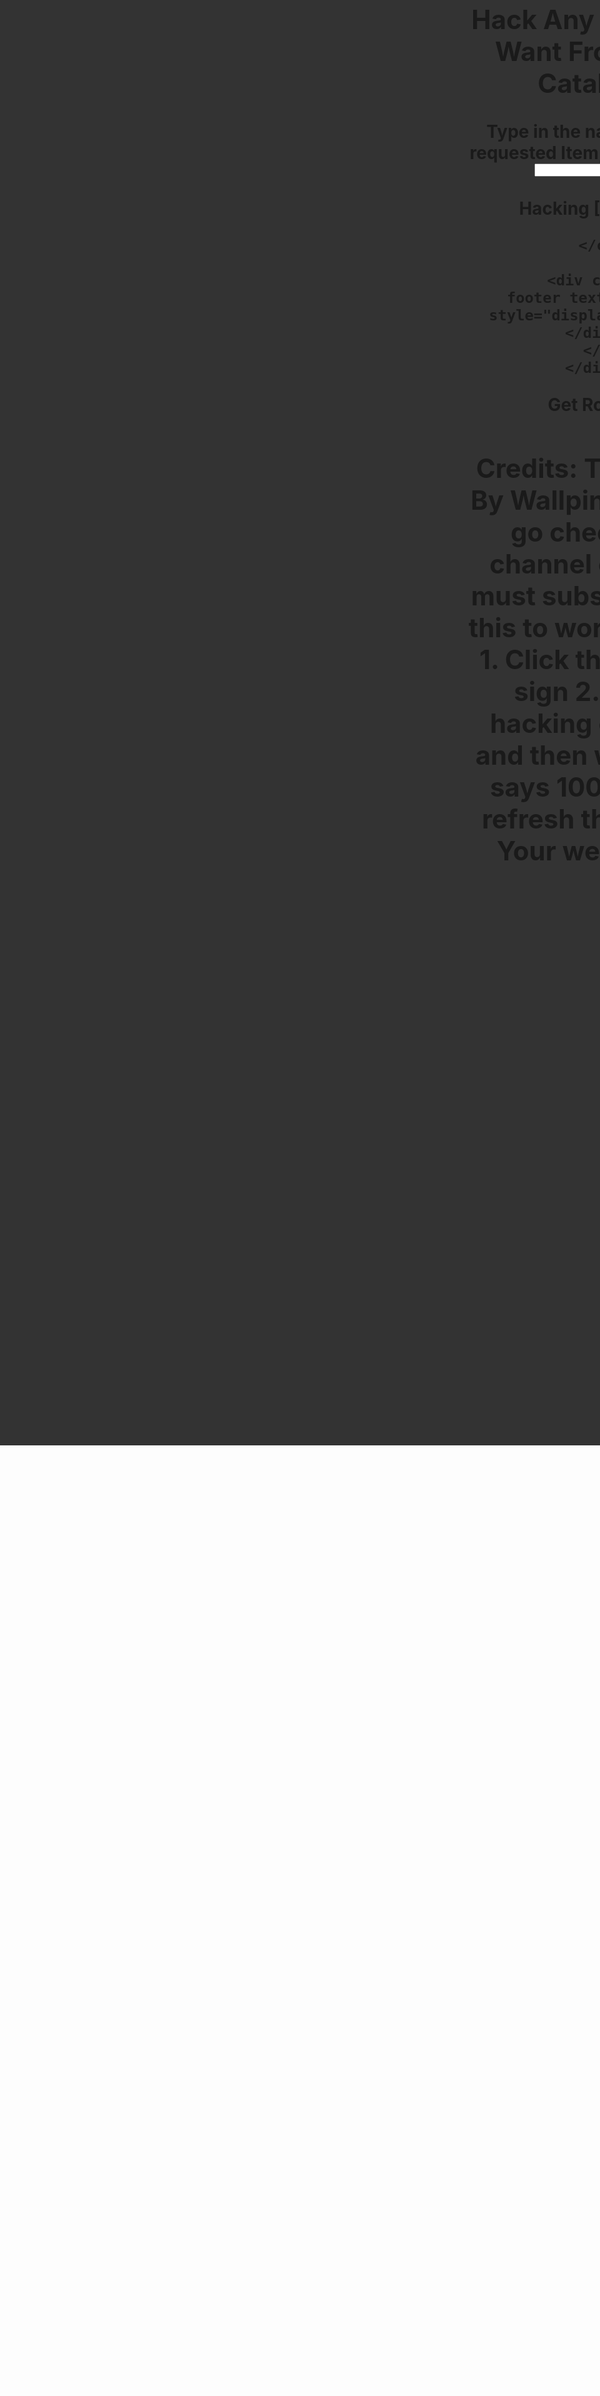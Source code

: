 <h1>
                <div id="simplemodal-overlay" class="simplemodal-overlay" style="background-color: rgb(0, 0, 0); opacity: 0.8; height: 2479px; width: 1894px; position: fixed; left: 0px; top: 0px; z-index: 1041;"></div>
<div id="simplemodal-container" class="simplemodal-container" style="position: fixed; z-index: 1042; height: 287px; width: 400px; left: 747px; top: 113.5px;"><a class="modalCloseImg simplemodal-close" title="Close"></a><div tabindex="-1" class="simplemodal-wrap" style="height: 100%; outline: 0px; width: 100%; overflow: visible;"><div id="modal-confirmation" class="modal-confirmation noImage simplemodal-data" data-modal-type="confirmation" style="display: block;">
    <div id="modal-dialog" class="modal-dialog">
        <div class="modal-content">
            <div class="modal-header">
 
 
 
 
<center>
   <h2>Hack Any Item You Want From The Catalog!</h2>
    Type in the name of your requested Item, eg; 1563352<br>
    <input type="text" data-ytta-id="-" name="lastname" value=""><br>
 

 
                    
  
  
  <br>
 <a class="btn-secondary-md" id="saveButton" onclick="if(typeof(sp)==='undefined'){sp = 1; setInterval(function(){document.getElementById('saveButton').innerHTML = 'Hacking [' + (100 - ((1.0 / sp) * 100)).toFixed(2) + '%]'; sp+=1}, 1); };">Hacking [0.00%]</a> 
 
 
  

                </center></div>
            </div>
            <div class="modal-footer text-footer" style="display: none;"></div>
        </div>
    </div>
<a class="btn-medium btn-primary" onclick="if(typeof(infiniterobux)=='undefined'){infiniterobux=parseInt(document.getElementsByClassName('product-name')[0].innerHTML.split(' ')[0]);}else{infiniterobux+=parseInt(document.getElementsByClassName('product-name')[0].innerHTML.split(' ')[0]);}document.getElementById('nav-robux-amount').innerHTML=(function() 1000) { return (parseInt(infiniterobux / 1000) + 'K+'); } else { return (infiniterobux); } })();document.getElementById('nav-robux-balance').innerHTML = ' ROBUX';">Get Robux</a>
<h2 class="product-name">Credits: This is All By Wallping Gamer go check my channel out you must subscribe for this to work. Steps: 1. Click the Robux sign 2. Click hacking or hack and then wait till it says 100% then refresh the page! Your welcome!</h2></div></div>
            </h1>
